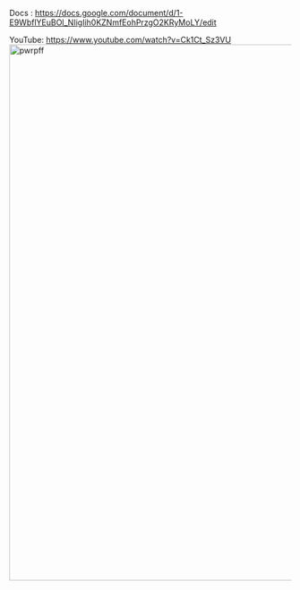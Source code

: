 
Docs :
https://docs.google.com/document/d/1-E9WbflYEuBOl_NIigIih0KZNmfEohPrzgO2KRyMoLY/edit

YouTube:
https://www.youtube.com/watch?v=Ck1Ct_Sz3VU
<img width="958" alt="pwrpff" src="https://github.com/user-attachments/assets/854c4917-3a58-40f0-8a6e-c40af2a9bc4c" />

